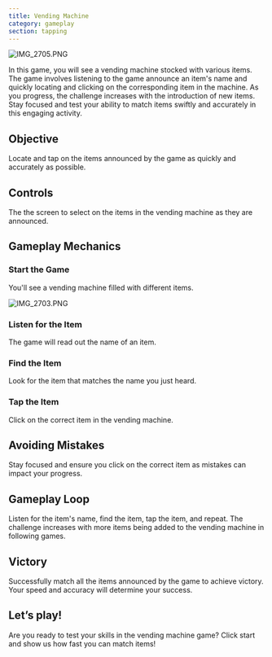```yaml
---
title: Vending Machine
category: gameplay
section: tapping
---
```

![IMG_2705.PNG](https://help.studycat.com/hc/article_attachments/34826687209753)


In this game, you will see a vending machine stocked with various items. The game involves listening to the game announce an item's name and quickly locating and clicking on the corresponding item in the machine. As you progress, the challenge increases with the introduction of new items. Stay focused and test your ability to match items swiftly and accurately in this engaging activity.


## Objective


Locate and tap on the items announced by the game as quickly and accurately as possible.


## Controls


The the screen to select on the items in the vending machine as they are announced.


## Gameplay Mechanics


### Start the Game


You'll see a vending machine filled with different items.


![IMG_2703.PNG](https://help.studycat.com/hc/article_attachments/34826690323225)


### Listen for the Item


The game will read out the name of an item.


### Find the Item


Look for the item that matches the name you just heard.


### Tap the Item


Click on the correct item in the vending machine.


## Avoiding Mistakes


Stay focused and ensure you click on the correct item as mistakes can impact your progress.


## Gameplay Loop


Listen for the item's name, find the item, tap the item, and repeat. The challenge increases with more items being added to the vending machine in following games.


## Victory


Successfully match all the items announced by the game to achieve victory. Your speed and accuracy will determine your success.


## Let’s play!


Are you ready to test your skills in the vending machine game? Click start and show us how fast you can match items!


 

